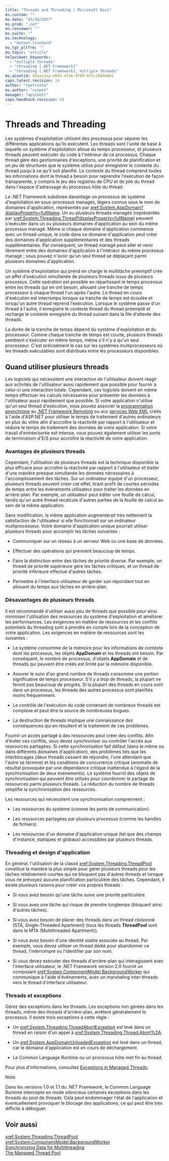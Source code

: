 ```yaml
---
title: "Threads and Threading | Microsoft Docs"
ms.custom: ""
ms.date: "03/30/2017"
ms.prod: ".net"
ms.reviewer: ""
ms.suite: ""
ms.technology: 
  - "dotnet-standard"
ms.tgt_pltfrm: ""
ms.topic: "article"
helpviewer_keywords: 
  - "multiple threads"
  - "threading [.NET Framework]"
  - "threading [.NET Framework], multiple threads"
ms.assetid: 5baac3aa-e603-4fa6-9f89-0f2c1084e6b1
caps.latest.revision: 14
author: "rpetrusha"
ms.author: "ronpet"
manager: "wpickett"
caps.handback.revision: 14
---
```

# Threads and Threading
Les systèmes d'exploitation utilisent des processus pour séparer les différentes applications qu'ils exécutent.  Les threads sont l'unité de base à laquelle un système d'exploitation alloue du temps processeur, et plusieurs threads peuvent exécuter du code à l'intérieur de ce processus.  Chaque thread gère des gestionnaires d'exceptions, une priorité de planification et un jeu de structures que le système utilise pour enregistrer le contexte du thread jusqu'à ce qu'il soit planifié.  Le contexte du thread comprend toutes les informations dont le thread a besoin pour reprendre l'exécution de façon transparente, y compris le jeu des registres de CPU et de pile du thread dans l'espace d'adressage du processus hôte du thread.  
  
 Le .NET Framework subdivise davantage un processus de système d'exploitation en sous\-processus managés, légers connus sous le nom de domaines d'application, représentés par <xref:System.AppDomain?displayProperty=fullName>.  Un ou plusieurs threads managés \(représentés par <xref:System.Threading.Thread?displayProperty=fullName>\) peuvent s'exécuter dans un ou plusieurs domaines d'application au sein du même processus managé.  Même si chaque domaine d'application commence avec un thread unique, le code dans ce domaine d'application peut créer des domaines d'application supplémentaires et des threads supplémentaires.  Par conséquent, un thread managé peut aller et venir librement entre des domaines d'application à l'intérieur du même processus managé ; vous pouvez n'avoir qu'un seul thread se déplaçant parmi plusieurs domaines d'application.  
  
 Un système d'exploitation qui prend en charge le multitâche préemptif crée un effet d'exécution simultanée de plusieurs threads issus de plusieurs processus.  Cette opération est possible en répartissant le temps processus entre les threads qui en ont besoin, allouant une tranche de temps processeur à chaque thread l'un après l'autre.  Le thread en cours d'exécution est interrompu lorsque sa tranche de temps est écoulée et lorsqu'un autre thread reprend l'exécution.  Lorsque le système passe d'un thread à l'autre, il enregistre le contexte thread du thread préempté et recharge le contexte enregistré du thread suivant dans la file d'attente des threads.  
  
 La durée de la tranche de temps dépend du système d'exploitation et du processeur.  Comme chaque tranche de temps est courte, plusieurs threads semblent s'exécuter en même temps, même s'il n'y a qu'un seul processeur.  C'est précisément le cas sur les systèmes multiprocesseurs où les threads exécutables sont distribués entre les processeurs disponibles.  
  
## Quand utiliser plusieurs threads  
 Les logiciels qui nécessitent une interaction de l'utilisateur doivent réagir aux activités de l'utilisateur aussi rapidement que possible pour fournir à celui\-ci une interaction totale.  Cependant, ces logiciels doivent en même temps effectuer les calculs nécessaires pour présenter les données à l'utilisateur aussi rapidement que possible.  Si votre application n'utilise qu'un seul thread d'exécution, vous pouvez associer la [programmation asynchrone](../../../docs/standard/asynchronous-programming-patterns/calling-synchronous-methods-asynchronously.md) au [.NET Framework Remoting](http://msdn.microsoft.com/fr-fr/eccb1d31-0a22-417a-97fd-f4f1f3aa4462) ou aux [services Web XML](http://msdn.microsoft.com/fr-fr/1e64af78-d705-4384-b08d-591a45f4379c) créés à l'aide d'ASP.NET pour utiliser le temps de traitement d'autres ordinateurs en plus du vôtre afin d'accroître la réactivité par rapport à l'utilisateur et réduire le temps de traitement des données de votre application.  Si votre travail d'entrée\/sortie est intense, vous pouvez également utiliser les ports de terminaison d'E\/S pour accroître la réactivité de votre application.  
  
### Avantages de plusieurs threads  
 Cependant, l'utilisation de plusieurs threads est la technique disponible la plus efficace pour accroître la réactivité par rapport à l'utilisateur et traiter d'une manière presque simultanée les données nécessaires à l'accomplissement des tâches.  Sur un ordinateur équipé d'un processeur, plusieurs threads peuvent créer cet effet, tirant profit de courtes périodes de temps entre les événements utilisateur pour traiter les données en arrière\-plan.  Par exemple, un utilisateur peut éditer une feuille de calcul, tandis qu'un autre thread recalcule d'autres parties de la feuille de calcul au sein de la même application.  
  
 Sans modification, la même application augmenterait très nettement la satisfaction de l'utilisateur si elle fonctionnait sur un ordinateur multiprocesseur.  Votre domaine d'application unique pourrait utiliser plusieurs threads pour accomplir les tâches suivantes :  
  
-   Communiquer sur un réseau à un serveur Web ou une base de données.  
  
-   Effectuer des opérations qui prennent beaucoup de temps.  
  
-   Faire la distinction entre des tâches de priorité diverse.  Par exemple, un thread de priorité supérieure gère les tâches critiques, et un thread de priorité inférieure effectue d'autres tâches.  
  
-   Permettre à l'interface utilisateur de garder son répondant tout en allouant du temps aux tâches en arrière\-plan.  
  
### Désavantages de plusieurs threads  
 Il est recommandé d'utiliser aussi peu de threads que possible pour ainsi minimiser l'utilisation des ressources du système d'exploitation et améliorer les performances.  Les exigences en matière de ressources et les conflits potentiels du threading sont à prendre en compte lors de la conception de votre application.  Les exigences en matière de ressources sont les suivantes :  
  
-   Le système consomme de la mémoire pour les informations de contexte dont les processus, les objets **AppDomain** et les threads ont besoin.  Par conséquent, le nombre de processus, d'objets **AppDomain** et de threads qui peuvent être créés est limité par la mémoire disponible.  
  
-   Assurer le suivi d'un grand nombre de threads consomme une portion significative de temps processeur.  S'il y a trop de threads, la plupart ne feront pas beaucoup de progrès.  Si la plupart des threads en cours sont dans un processus, les threads des autres processus sont planifiés moins fréquemment.  
  
-   Le contrôle de l'exécution du code contenant de nombreux threads est complexe et peut être la source de nombreuses bogues.  
  
-   La destruction de threads implique une connaissance des conséquences qui en résultent et le traitement de ces problèmes.  
  
 Fournir un accès partagé à des ressources peut créer des conflits.  Afin d'éviter ces conflits, vous devez synchroniser ou contrôler l'accès aux ressources partagées.  Si cette synchronisation fait défaut \(dans le même ou dans différents domaines d'application\), des problèmes tels que les interblocages \(deux threads cessent de répondre, l'une attendant que l'autre se termine\) et les conditions de concurrence critique \(anomalie de résultat provoquée par une dépendance critique inattendue à l'égard de la synchronisation de deux événements\).  Le système fournit des objets de synchronisation qui peuvent être utilisés pour coordonner le partage de ressources parmi plusieurs threads.  La réduction du nombre de threads simplifie la synchronisation des ressources.  
  
 Les ressources qui nécessitent une synchronisation comprennent :  
  
-   Les ressources du système \(comme les ports de communication\).  
  
-   Les ressources partagées par plusieurs processus \(comme les handles de fichiers\).  
  
-   Les ressources d'un domaine d'application unique \(tel que des champs d'instance, statiques et globaux\) accessibles par plusieurs threads.  
  
### Threading et design d'application  
 En général, l'utilisation de la classe <xref:System.Threading.ThreadPool> constitue la manière la plus simple pour gérer plusieurs threads pour les tâches relativement courtes qui ne bloquent pas d'autres threads et lorsque vous ne prévoyez aucune planification particulière des tâches.  Cependant, il existe plusieurs raisons pour créer vos propres threads :  
  
-   Si vous avez besoin qu'une tâche suive une priorité particulière.  
  
-   Si vous avez une tâche qui risque de prendre longtemps \(bloquant ainsi d'autres tâches\).  
  
-   Si vous avez besoin de placer des threads dans un thread cloisonné \(STA, Single\-Threaded Apartment\) \(tous les threads **ThreadPool** sont dans le MTA \(Multithreaded Apartment\)\).  
  
-   Si vous avez besoin d'une identité stable associée au thread.  Par exemple, vous devez utiliser un thread dédié pour abandonner ce thread, l'interrompre ou l'identifier par son nom.  
  
-   Si vous devez exécuter des threads d'arrière\-plan qui interagissent avec l'interface utilisateur, le .NET Framework version 2.0 fournit un composant <xref:System.ComponentModel.BackgroundWorker> qui communique à l'aide d'événements, avec un marshaling inter\-threads vers le thread d'interface utilisateur.  
  
### Threads et exceptions  
 Gérez des exceptions dans les threads.  Les exceptions non gérées dans les threads, même des threads d'arrière\-plan, arrêtent généralement le processus.  Il existe trois exceptions à cette règle :  
  
-   Un <xref:System.Threading.ThreadAbortException> est levé dans un thread en raison d'un appel à <xref:System.Threading.Thread.Abort%2A>.  
  
-   Un <xref:System.AppDomainUnloadedException> est levé dans un thread, car le domaine d'application est en cours de déchargement.  
  
-   Le Common Language Runtime ou un processus hôte met fin au thread.  
  
 Pour plus d'informations, consultez [Exceptions in Managed Threads](../../../docs/standard/threading/exceptions-in-managed-threads.md).  
  
> [!NOTE]
>  Dans les versions 1.0 et 1.1 du .NET Framework, le Common Language Runtime intercepte en mode silencieux certaines exceptions dans les threads du pool de threads.  Cela peut endommager l'état de l'application et éventuellement provoquer le blocage des applications, ce qui peut être très difficile à déboguer.  
  
## Voir aussi  
 <xref:System.Threading.ThreadPool>   
 <xref:System.ComponentModel.BackgroundWorker>   
 [Synchronizing Data for Multithreading](../../../docs/standard/threading/synchronizing-data-for-multithreading.md)   
 [The Managed Thread Pool](../../../docs/standard/threading/the-managed-thread-pool.md)